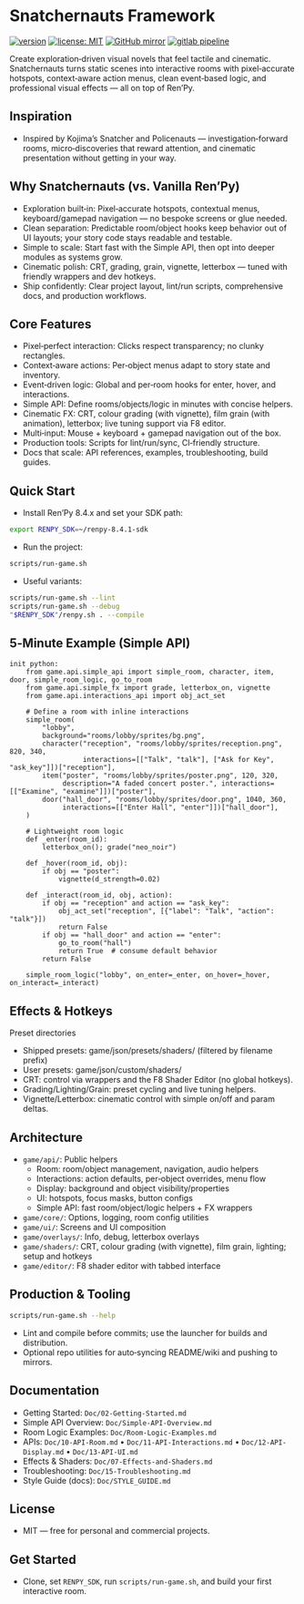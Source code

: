 # Snatchernauts Framework

[![version](https://img.shields.io/badge/version-0.5.5-blue)](CHANGELOG.md)
[![license: MIT](https://img.shields.io/badge/license-MIT-green)](LICENSE)
[![GitHub mirror](https://img.shields.io/badge/github-mirror-blue?logo=github)](https://github.com/grahfmusic/snatchernauts_framework)
[![gitlab pipeline](https://gitlab.com/grahfmusic/snatchernauts_framework/badges/main/pipeline.svg)](https://gitlab.com/grahfmusic/snatchernauts_framework/-/pipelines)

Create exploration‑driven visual novels that feel tactile and cinematic. Snatchernauts turns static scenes into interactive rooms with pixel‑accurate hotspots, context‑aware action menus, clean event‑based logic, and professional visual effects — all on top of Ren’Py.

## Inspiration
- Inspired by Kojima’s Snatcher and Policenauts — investigation‑forward rooms, micro‑discoveries that reward attention, and cinematic presentation without getting in your way.

## Why Snatchernauts (vs. Vanilla Ren’Py)
- Exploration built‑in: Pixel‑accurate hotspots, contextual menus, keyboard/gamepad navigation — no bespoke screens or glue needed.
- Clean separation: Predictable room/object hooks keep behavior out of UI layouts; your story code stays readable and testable.
- Simple to scale: Start fast with the Simple API, then opt into deeper modules as systems grow.
- Cinematic polish: CRT, grading, grain, vignette, letterbox — tuned with friendly wrappers and dev hotkeys.
- Ship confidently: Clear project layout, lint/run scripts, comprehensive docs, and production workflows.

## Core Features
- Pixel‑perfect interaction: Clicks respect transparency; no clunky rectangles.
- Context‑aware actions: Per‑object menus adapt to story state and inventory.
- Event‑driven logic: Global and per‑room hooks for enter, hover, and interactions.
- Simple API: Define rooms/objects/logic in minutes with concise helpers.
- Cinematic FX: CRT, colour grading (with vignette), film grain (with animation), letterbox; live tuning support via F8 editor.
- Multi‑input: Mouse + keyboard + gamepad navigation out of the box.
- Production tools: Scripts for lint/run/sync, CI‑friendly structure.
- Docs that scale: API references, examples, troubleshooting, build guides.

## Quick Start
- Install Ren’Py 8.4.x and set your SDK path:
```bash
export RENPY_SDK=~/renpy-8.4.1-sdk
```
- Run the project:
```bash
scripts/run-game.sh
```
- Useful variants:
```bash
scripts/run-game.sh --lint
scripts/run-game.sh --debug
"$RENPY_SDK"/renpy.sh . --compile
```

## 5‑Minute Example (Simple API)
```renpy
init python:
    from game.api.simple_api import simple_room, character, item, door, simple_room_logic, go_to_room
    from game.api.simple_fx import grade, letterbox_on, vignette
    from game.api.interactions_api import obj_act_set

    # Define a room with inline interactions
    simple_room(
        "lobby",
        background="rooms/lobby/sprites/bg.png",
        character("reception", "rooms/lobby/sprites/reception.png", 820, 340,
                  interactions=[["Talk", "talk"], ["Ask for Key", "ask_key"]])["reception"],
        item("poster", "rooms/lobby/sprites/poster.png", 120, 320,
             description="A faded concert poster.", interactions=[["Examine", "examine"]])["poster"],
        door("hall_door", "rooms/lobby/sprites/door.png", 1040, 360,
             interactions=[["Enter Hall", "enter"]])["hall_door"],
    )

    # Lightweight room logic
    def _enter(room_id):
        letterbox_on(); grade("neo_noir")

    def _hover(room_id, obj):
        if obj == "poster":
            vignette(d_strength=0.02)

    def _interact(room_id, obj, action):
        if obj == "reception" and action == "ask_key":
            obj_act_set("reception", [{"label": "Talk", "action": "talk"}])
            return False
        if obj == "hall_door" and action == "enter":
            go_to_room("hall")
            return True  # consume default behavior
        return False

    simple_room_logic("lobby", on_enter=_enter, on_hover=_hover, on_interact=_interact)
```

## Effects & Hotkeys

Preset directories
- Shipped presets: game/json/presets/shaders/ (filtered by filename prefix)
- User presets: game/json/custom/shaders/
- CRT: control via wrappers and the F8 Shader Editor (no global hotkeys).
- Grading/Lighting/Grain: preset cycling and live tuning helpers.
- Vignette/Letterbox: cinematic control with simple on/off and param deltas.

## Architecture
- `game/api/`: Public helpers
  - Room: room/object management, navigation, audio helpers
  - Interactions: action defaults, per‑object overrides, menu flow
  - Display: background and object visibility/properties
  - UI: hotspots, focus masks, button configs
  - Simple API: fast room/object/logic helpers + FX wrappers
- `game/core/`: Options, logging, room config utilities
- `game/ui/`: Screens and UI composition
- `game/overlays/`: Info, debug, letterbox overlays
- `game/shaders/`: CRT, colour grading (with vignette), film grain, lighting; setup and hotkeys
- `game/editor/`: F8 shader editor with tabbed interface

## Production & Tooling
```bash
scripts/run-game.sh --help
```
- Lint and compile before commits; use the launcher for builds and distribution.
- Optional repo utilities for auto‑syncing README/wiki and pushing to mirrors.

## Documentation
- Getting Started: `Doc/02-Getting-Started.md`
- Simple API Overview: `Doc/Simple-API-Overview.md`
- Room Logic Examples: `Doc/Room-Logic-Examples.md`
- APIs: `Doc/10-API-Room.md` • `Doc/11-API-Interactions.md` • `Doc/12-API-Display.md` • `Doc/13-API-UI.md`
- Effects & Shaders: `Doc/07-Effects-and-Shaders.md`
- Troubleshooting: `Doc/15-Troubleshooting.md`
- Style Guide (docs): `Doc/STYLE_GUIDE.md`

## License
- MIT — free for personal and commercial projects.

## Get Started
- Clone, set `RENPY_SDK`, run `scripts/run-game.sh`, and build your first interactive room.

